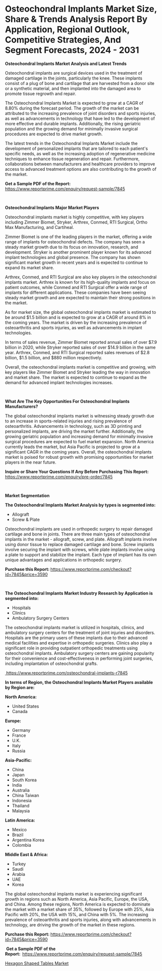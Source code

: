 <p><h1>Osteochondral Implants Market Size, Share & Trends Analysis Report By Application, Regional Outlook, Competitive Strategies, And Segment Forecasts, 2024 - 2031</h1></p><p><strong>Osteochondral Implants Market Analysis and Latest Trends</strong></p>
<p><p>Osteochondral implants are surgical devices used in the treatment of damaged cartilage in the joints, particularly the knee. These implants consist of a plug of bone and cartilage that are harvested from a donor site or a synthetic material, and then implanted into the damaged area to promote tissue regrowth and repair.</p><p>The Osteochondral Implants Market is expected to grow at a CAGR of 8.80% during the forecast period. The growth of the market can be attributed to the increasing prevalence of joint disorders and sports injuries, as well as advancements in technology that have led to the development of more effective and durable implants. Additionally, the rising geriatric population and the growing demand for minimally invasive surgical procedures are expected to drive market growth.</p><p>The latest trends in the Osteochondral Implants Market include the development of personalized implants that are tailored to each patient's specific needs, as well as the increasing adoption of regenerative medicine techniques to enhance tissue regeneration and repair. Furthermore, collaborations between manufacturers and healthcare providers to improve access to advanced treatment options are also contributing to the growth of the market.</p></p>
<p><strong>Get a Sample PDF of the Report:&nbsp;</strong> <a href="https://www.reportprime.com/enquiry/request-sample/7845">https://www.reportprime.com/enquiry/request-sample/7845</a></p>
<p>&nbsp;</p>
<p><strong>Osteochondral Implants Major Market Players</strong></p>
<p><p>Osteochondral implants market is highly competitive, with key players including Zimmer Biomet, Stryker, Arthrex, Conmed, RTI Surgical, Ortho Max Manufacturing, and Cartiheal. </p><p>Zimmer Biomet is one of the leading players in the market, offering a wide range of implants for osteochondral defects. The company has seen a steady market growth due to its focus on innovation, research, and development. Stryker is another prominent player known for its advanced implant technologies and global presence. The company has shown significant market growth in recent years and is expected to continue to expand its market share.</p><p>Arthrex, Conmed, and RTI Surgical are also key players in the osteochondral implants market. Arthrex is known for its high-quality implants and focus on patient outcomes, while Conmed and RTI Surgical offer a wide range of implants for different applications. These companies have been seeing steady market growth and are expected to maintain their strong positions in the market.</p><p>As for market size, the global osteochondral implants market is estimated to be around $1.5 billion and is expected to grow at a CAGR of around 8% in the coming years. The market is driven by the increasing prevalence of osteoarthritis and sports injuries, as well as advancements in implant technologies.</p><p>In terms of sales revenue, Zimmer Biomet reported annual sales of over $7.9 billion in 2020, while Stryker reported sales of over $14.9 billion in the same year. Arthrex, Conmed, and RTI Surgical reported sales revenues of $2.8 billion, $1.5 billion, and $880 million respectively.</p><p>Overall, the osteochondral implants market is competitive and growing, with key players like Zimmer Biomet and Stryker leading the way in innovation and market share. The market is expected to continue to expand as the demand for advanced implant technologies increases.</p></p>
<p>&nbsp;</p>
<p><strong>What Are The Key Opportunities For Osteochondral Implants Manufacturers?</strong></p>
<p><p>The global osteochondral implants market is witnessing steady growth due to an increase in sports-related injuries and rising prevalence of osteoarthritis. Advancements in technology, such as 3D printing and personalized implants, are driving the market further. Additionally, the growing geriatric population and increasing demand for minimally invasive surgical procedures are expected to fuel market expansion. North America currently leads the market, but Asia Pacific is projected to grow at a significant CAGR in the coming years. Overall, the osteochondral implants market is poised for robust growth with promising opportunities for market players in the near future.</p></p>
<p><strong>Inquire or Share Your Questions If Any Before Purchasing This Report:</strong> <a href="https://www.reportprime.com/enquiry/pre-order/7845">https://www.reportprime.com/enquiry/pre-order/7845</a></p>
<p>&nbsp;</p>
<p><strong>Market Segmentation</strong></p>
<p><strong>The Osteochondral Implants Market Analysis by types is segmented into:</strong></p>
<p><ul><li>Allograft</li><li>Screw & Plate</li></ul></p>
<p><p>Osteochondral implants are used in orthopedic surgery to repair damaged cartilage and bone in joints. There are three main types of osteochondral implants in the market - allograft, screw, and plate. Allograft implants involve using donor tissue to replace damaged cartilage and bone. Screw implants involve securing the implant with screws, while plate implants involve using a plate to support and stabilize the implant. Each type of implant has its own unique advantages and applications in orthopedic surgery.</p></p>
<p><strong>Purchase this Report:&nbsp;</strong><a href="https://www.reportprime.com/checkout?id=7845&price=3590">https://www.reportprime.com/checkout?id=7845&price=3590</a></p>
<p>&nbsp;</p>
<p><strong>The Osteochondral Implants Market Industry Research by Application is segmented into:</strong></p>
<p><ul><li>Hospitals</li><li>Clinics</li><li>Ambulatory Surgery Centers</li></ul></p>
<p><p>The osteochondral implants market is utilized in hospitals, clinics, and ambulatory surgery centers for the treatment of joint injuries and disorders. Hospitals are the primary users of these implants due to their advanced medical facilities and expertise in orthopedic surgeries. Clinics also play a significant role in providing outpatient orthopedic treatments using osteochondral implants. Ambulatory surgery centers are gaining popularity for their convenience and cost-effectiveness in performing joint surgeries, including implantation of osteochondral grafts.</p></p>
<p><a href="https://www.reportprime.com/osteochondral-implants-r7845">&nbsp;https://www.reportprime.com/osteochondral-implants-r7845</a></p>
<p><strong>In terms of Region, the Osteochondral Implants Market Players available by Region are:</strong></p>
<p>
    <p> <strong> North America: </strong>
        <ul>
            <li>United States</li>
            <li>Canada</li>
        </ul>
        </p> 
    <p> <strong> Europe: </strong>
        <ul>
            <li>Germany</li>
            <li>France</li>
            <li>U.K.</li>
            <li>Italy</li>
            <li>Russia</li>
        </ul>
        </p> 
    <p> <strong> Asia-Pacific: </strong>
        <ul>
            <li>China</li>
            <li>Japan</li>
            <li>South Korea</li>
            <li>India</li>
            <li>Australia</li>
            <li>China Taiwan</li>
            <li>Indonesia</li>
            <li>Thailand</li>
            <li>Malaysia</li>
        </ul>
        </p> 
    <p> <strong> Latin America: </strong>
        <ul>
            <li>Mexico</li>
            <li>Brazil</li>
            <li>Argentina Korea</li>
            <li>Colombia</li>
        </ul>
        </p> 
    <p> <strong> Middle East & Africa: </strong>
        <ul>
            <li>Turkey</li>
            <li>Saudi</li>
            <li>Arabia</li>
            <li>UAE</li>
            <li>Korea</li>
        </ul>
    </p>
    </p>
<p><p>The global osteochondral implants market is experiencing significant growth in regions such as North America, Asia Pacific, Europe, the USA, and China. Among these regions, North America is expected to dominate the market with a market share of 35%, followed by Europe with 25%, Asia Pacific with 20%, the USA with 15%, and China with 5%. The increasing prevalence of osteoarthritis and sports injuries, along with advancements in technology, are driving the growth of the market in these regions.</p></p>
<p><strong>Purchase this Report: </strong><a href="https://www.reportprime.com/checkout?id=7845&price=3590">https://www.reportprime.com/checkout?id=7845&price=3590</a></p>
<p>&nbsp;<strong>Get a Sample PDF of the Report:&nbsp;&nbsp;</strong><a href="https://www.reportprime.com/enquiry/request-sample/7845">https://www.reportprime.com/enquiry/request-sample/7845</a></p>
<p><strong></strong></p>
<p><p><a href="https://mire-aunt-385.notion.site/Hexagon-Shaped-Tables-Market-Exploring-Market-Share-Market-Trends-and-Future-Growth-d35f34687d8b453bbb914d24a747c26e">Hexagon Shaped Tables Market</a></p></p>